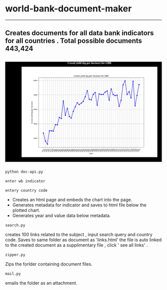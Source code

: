 # world-bank-document-maker
------------------------------------------------------------------------------------------------------
Creates documents for all data bank indicators for all countries .  Total possible documents 443,424
----------------------------------------------------------------------------------------------------------

![Alt Text](doc.png)
-----------------------------------------------------------------------------
```
python doc-api.py
```
```
enter wb indicator
```
```
entery country code
```

* Creates an html page and embeds the chart into the page.
* Generates metadata for indicator and saves to html file below the plotted chart.
* Generates year and value data below metadata.

```
search.py
```
creates 100 links related to the subject , input search query and country code. Saves to same folder as document as 'links.html'
the file is auto linked to the created document as a supplimentary file , click ' see all links' .
```
zipper.py
```
Zips the forlder containing document files.
```
mail.py
```
emails the folder as an attachment.
